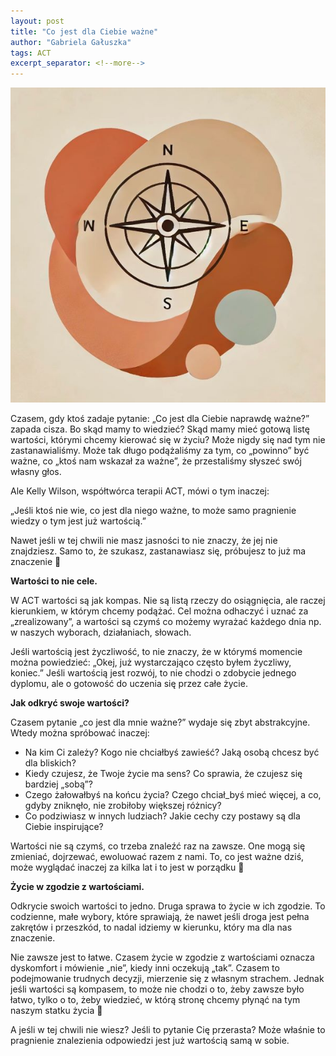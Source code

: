 ```yaml
---
layout: post
title: "Co jest dla Ciebie ważne"
author: "Gabriela Gałuszka"
tags: ACT
excerpt_separator: <!--more-->
---
```


![Alt text](../assets/images/post6.jpg)

Czasem, gdy ktoś zadaje pytanie: „Co jest dla Ciebie naprawdę ważne?” zapada cisza. Bo skąd mamy to wiedzieć? <!--more--> Skąd mamy mieć gotową listę wartości, którymi chcemy kierować się w życiu? Może nigdy się nad tym nie zastanawialiśmy. Może tak długo podążaliśmy za tym, co „powinno” być ważne, co „ktoś nam wskazał za ważne”, że przestaliśmy słyszeć swój własny głos.

Ale Kelly Wilson, współtwórca terapii ACT, mówi o tym inaczej:

„Jeśli ktoś nie wie, co jest dla niego ważne, to może samo pragnienie wiedzy o tym jest już wartością.”

Nawet jeśli w tej chwili nie masz jasności to nie znaczy, że jej nie znajdziesz. Samo to, że szukasz, zastanawiasz się, próbujesz to już ma znaczenie 🙂

<b>Wartości to nie cele.</b>

W ACT wartości są jak kompas. Nie są listą rzeczy do osiągnięcia, ale raczej kierunkiem, w którym chcemy podążać. Cel można odhaczyć i uznać za „zrealizowany”, a wartości są czymś co możemy wyrażać każdego dnia np. w naszych wyborach, działaniach, słowach.

Jeśli wartością jest życzliwość, to nie znaczy, że w którymś momencie można powiedzieć: „Okej, już wystarczająco często byłem życzliwy, koniec.” Jeśli wartością jest rozwój, to nie chodzi o zdobycie jednego dyplomu, ale o gotowość do uczenia się przez całe życie.

<b>Jak odkryć swoje wartości?</b>

Czasem pytanie „co jest dla mnie ważne?” wydaje się zbyt abstrakcyjne. Wtedy można spróbować inaczej:
*	Na kim Ci zależy? Kogo nie chciałbyś zawieść? Jaką osobą chcesz być dla bliskich?
*	Kiedy czujesz, że Twoje życie ma sens? Co sprawia, że czujesz się bardziej „sobą”?
*	Czego żałowałbyś na końcu życia? Czego chciał_byś mieć więcej, a co, gdyby zniknęło, nie zrobiłoby większej różnicy?
*	Co podziwiasz w innych ludziach? Jakie cechy czy postawy są dla Ciebie inspirujące?

Wartości nie są czymś, co trzeba znaleźć raz na zawsze. One mogą się zmieniać, dojrzewać, ewoluować razem z nami. To, co jest ważne dziś, może wyglądać inaczej za kilka lat i to jest w porządku 🙂

<b>Życie w zgodzie z wartościami.</b>

Odkrycie swoich wartości to jedno. Druga sprawa to życie w ich zgodzie. To codzienne, małe wybory, które sprawiają, że nawet jeśli droga jest pełna zakrętów i przeszkód, to nadal idziemy w kierunku, który ma dla nas znaczenie.

Nie zawsze jest to łatwe. Czasem życie w zgodzie z wartościami oznacza dyskomfort i mówienie „nie”, kiedy inni oczekują „tak”. Czasem to podejmowanie trudnych decyzji, mierzenie się z własnym strachem. Jednak jeśli wartości są kompasem, to może nie chodzi o to, żeby zawsze było łatwo, tylko o to, żeby wiedzieć, w którą stronę chcemy płynąć na tym naszym statku życia 🙂 

A jeśli w tej chwili nie wiesz? Jeśli to pytanie Cię przerasta? Może właśnie to pragnienie znalezienia odpowiedzi jest już wartością samą w sobie.